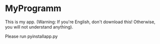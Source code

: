 # MyProgramm
This is my app. (Warning: If you're English, don't download this! Otherwise, you will not understand anything).

Please run pyinstallapp.py
